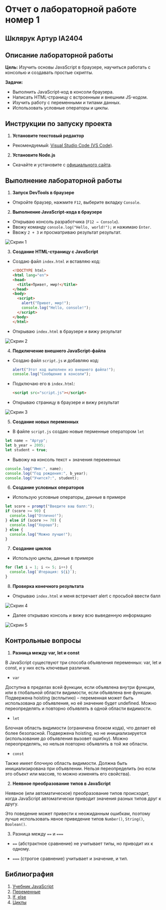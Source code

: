 # Отчет о лабораторной работе номер 1
## Шклярук Артур IA2404

## Описание лабораторной работы

**Цель:** Изучить основы JavaScript в браузере, научиться работать с консолью и создавать простые скрипты.

**Задачи:**
- Выполнить JavaScript-код в консоли браузера.
- Написать HTML-страницу с встроенным и внешним JS-кодом.
- Изучить работу с переменными и типами данных.
- Использовать условные операторы и циклы.

## Инструкции по запуску проекта

1. **Установите текстовый редактор**
  - Рекомендуемый: [Visual Studio Code (VS Code)](https://code.visualstudio.com/).
   
2. **Установите Node.js**
  - Скачайте и установите с [официального сайта](https://nodejs.org/).
   
## Выполнение лабораторной работы

1. **Запуск DevTools в браузере**
  - Откройте браузер, нажмите `F12`, выберите вкладку `Console`.
   
2. **Выполнение JavaScript-кода в браузере**
  - Открываю консоль разработчика (`F12 → Console`).
  - Ввожу команду `console.log("Hello, world!");` и нажимаю `Enter`.
  - Ввожу `2 + 3` и просматриваю результат результат.

   ![Скрин 1](images/1.png)

3. **Создание HTML-страницу с JavaScript**
  - Создаю файл `index.html` и вставляю код:
     ```html
     <!DOCTYPE html>
     <html lang="en">
     <head>
       <title>Привет, мир!</title>
     </head>
     <body>
       <script>
         alert("Привет, мир!");
         console.log("Hello, console!");
       </script>
     </body>
     </html>
     ```
  - Открываю `index.html` в браузере и вижу результат

![Скрин 2](images/2.png)


4. **Подключение внешнего JavaScript-файла**
  - Создаю файл `script.js` и добавляю код:
     ```js
     alert("Этот код выполнен из внешнего файла!");
     console.log("Сообщение в консоли");
     ```
  - Подключаю его в `index.html`:
     ```html
     <script src="script.js"></script>
     ```
  - Открываю страницу в браузере и вижу результат

![Скрин 3](images/3.png)

5. **Создание новых переменных**
  - В файле `script.js` создаю новые перменные оператором `let`
```js
let name = "Артур";
let b_year = 2005;
let student = true;
```
  - Вывожу на консоль текст + значения переменных 
```js
console.log("Имя:", name);
console.log("Год рождения:", b_year);
console.log("Учится?:", student);
```

6. **Создание условных операторов**
  - Использую условные операторы, данные в примере
```js
let score = prompt("Введите ваш балл:");
if (score >= 90) {
  console.log("Отлично!");
} else if (score >= 70) {
  console.log("Хорошо");
} else {
  console.log("Можно лучше!");
}
```

7. **Создание циклов**
  - Использую циклы, данные в примере
```js
for (let i = 1; i <= 5; i++) {
  console.log(`Итерация: ${i}`);
}
```
8. **Проверка конечного результата**
  - Открываю `index.html` и меня встречает alert с просьбой ввести балл

![Скрин 4](images/4.png)

  - Далее открываю консоль и вижу всю выведенную информацию

![Скрин 5](images/5.png)

## Контрольные вопросы
1. **Разница между var, let и const**

В JavaScript существуют три способа объявления переменных: var, let и const, и у них есть ключевые различия.

  - `var`

Доступна в пределах всей функции, если объявлена внутри функции, или в глобальной области видимости, если объявлена вне функции.
Подвержена hoisting (всплытию) – переменная может быть использована до объявления, но её значение будет undefined.
Можно переопределять и повторно объявлять в одной области видимости.

- `let`

Блочная область видимости (ограничена блоком кода), что делает её более безопасной.
Подвержена hoisting, но не инициализируется (использование до объявления вызовет ошибку).
Можно переопределять, но нельзя повторно объявлять в той же области.

- `const`

Также имеет блочную область видимости.
Должна быть инициализирована при объявлении.
Нельзя переопределить (но если это объект или массив, то можно изменять его свойства).

2. **Неявное преобразование типов в JavaScript**

Неявное (или автоматическое) преобразование типов происходит, когда JavaScript автоматически приводит значения разных типов друг к другу.

Это поведение может привести к неожиданным ошибкам, поэтому лучше использовать явное приведение типов `Number()`, `String()`, `Boolean()`.

3. Разница между `==` и `===`

- `==` (абстрактное сравнение) не учитывает типы, но приводит их к одному.

- `===` (строгое сравнение) учитывает и значение, и тип.

## Библиография
1. [Учебник JavaScript](https://learn.javascript.ru/)
2. [Переменные](https://learn.javascript.ru/variables)
3. [If, else](https://learn.javascript.ru/ifelse)
4. [Циклы](https://learn.javascript.ru/while-for)
